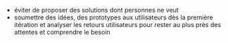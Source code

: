 - éviter de proposer des solutions dont personnes ne veut
- soumettre des idées, des prototypes aux utilisateurs dès la première itération et analyser les retours utilisateurs pour rester au plus près des attentes et comprendre le besoin